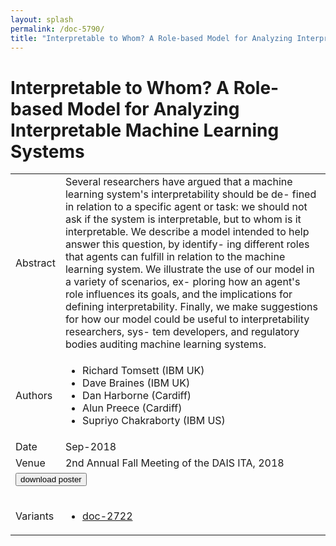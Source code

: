 ```yaml
---
layout: splash
permalink: /doc-5790/
title: "Interpretable to Whom? A Role-based Model for Analyzing Interpretable Machine Learning Systems"
---
```


# Interpretable to Whom? A Role-based Model for Analyzing Interpretable Machine Learning Systems

<table>
    <tbody>
    <tr>
        <td>Abstract</td>
        <td>Several researchers have argued that a machine learning system's interpretability should be de- fined in relation to a specific agent or task: we should not ask if the system is interpretable, but to whom is it interpretable. We describe a model intended to help answer this question, by identify- ing different roles that agents can fulfill in relation to the machine learning system. We illustrate the use of our model in a variety of scenarios, ex- ploring how an agent's role influences its goals, and the implications for defining interpretability. Finally, we make suggestions for how our model could be useful to interpretability researchers, sys- tem developers, and regulatory bodies auditing machine learning systems.</td>
    </tr>
    <tr>
        <td>Authors</td>
        <td>
            <ul>
                <li>Richard Tomsett (IBM UK)</li>
                <li>Dave Braines (IBM UK)</li>
                <li>Dan Harborne (Cardiff)</li>
                <li>Alun Preece (Cardiff)</li>
                <li>Supriyo Chakraborty (IBM US)</li>
            </ul>
        </td>
    </tr>
    <tr>
        <td>Date</td>
        <td>Sep-2018</td>
    </tr>
    <tr>
        <td>Venue</td>
        <td>2nd Annual Fall Meeting of the DAIS ITA, 2018</td>
    </tr>
        <tr>
            <td colspan="2">
                <form method="get" action="https://dais-ita.org/sites/default/files/2440_poster.pdf">
                    <button type="submit">download poster</button>
                </form>
            </td>
        </tr>
        <tr>
            <td>Variants</td>
            <td>
                <ul>
                    <li><a href="${varId}">doc-2722</a></li>
                </ul>
            </td>
        </tr>
    </tbody>
</table>
